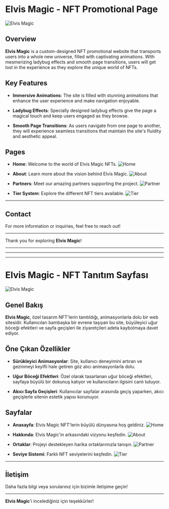 # Elvis Magic - NFT Promotional Page

![Elvis Magic](./public/home.png)

## Overview

**Elvis Magic** is a custom-designed NFT promotional website that transports users into a whole new universe, filled with captivating animations. With mesmerizing ladybug effects and smooth page transitions, users will get lost in the experience as they explore the unique world of NFTs.

## Key Features

- **Immersive Animations**: The site is filled with stunning animations that enhance the user experience and make navigation enjoyable.
  
- **Ladybug Effects**: Specially designed ladybug effects give the page a magical touch and keep users engaged as they browse.

- **Smooth Page Transitions**: As users navigate from one page to another, they will experience seamless transitions that maintain the site's fluidity and aesthetic appeal.

## Pages

- **Home**: Welcome to the world of Elvis Magic NFTs.
  ![Home](./public/home.png)

- **About**: Learn more about the vision behind Elvis Magic.
  ![About](./public/about.png)

- **Partners**: Meet our amazing partners supporting the project.
  ![Partner](./public/partner.png)

- **Tier System**: Explore the different NFT tiers available.
  ![Tier](./public/tier.png)

---

## Contact

For more information or inquiries, feel free to reach out!

---

Thank you for exploring **Elvis Magic**!

---
---
---

# Elvis Magic - NFT Tanıtım Sayfası

![Elvis Magic](./public/home.png)

## Genel Bakış

**Elvis Magic**, özel tasarım NFT'lerin tanıtıldığı, animasyonlarla dolu bir web sitesidir. Kullanıcıları bambaşka bir evrene taşıyan bu site, büyüleyici uğur böceği efektleri ve sayfa geçişleri ile ziyaretçileri adeta kaybolmaya davet ediyor.

## Öne Çıkan Özellikler

- **Sürükleyici Animasyonlar**: Site, kullanıcı deneyimini artıran ve gezinmeyi keyifli hale getiren göz alıcı animasyonlarla dolu.
  
- **Uğur Böceği Efektleri**: Özel olarak tasarlanan uğur böceği efektleri, sayfaya büyülü bir dokunuş katıyor ve kullanıcıların ilgisini canlı tutuyor.

- **Akıcı Sayfa Geçişleri**: Kullanıcılar sayfalar arasında geçiş yaparken, akıcı geçişlerle sitenin estetik yapısı korunuyor.

## Sayfalar

- **Anasayfa**: Elvis Magic NFT'lerin büyülü dünyasına hoş geldiniz.
  ![Home](./public/home.png)

- **Hakkında**: Elvis Magic'in arkasındaki vizyonu keşfedin.
  ![About](./public/about.png)

- **Ortaklar**: Projeyi destekleyen harika ortaklarımızla tanışın.
 ![Partner](./public/partner.png)

- **Seviye Sistemi**: Farklı NFT seviyelerini keşfedin.
 ![Tier](./public/tier.png)

---

## İletişim

Daha fazla bilgi veya sorularınız için bizimle iletişime geçin!

---

**Elvis Magic**'i incelediğiniz için teşekkürler!
